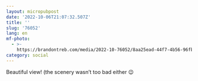 ```yaml
---
layout: micropubpost
date: '2022-10-06T21:07:32.507Z'
title: ''
slug: '76052'
lang: en
mf-photo:
  - >-
    https://brandontreb.com/media/2022-10-76052/8aa25ead-44f7-4b56-96fb-4c2932a35d0b.jpeg
category: social
---
```

Beautiful view! (the scenery wasn’t too bad either 😉
